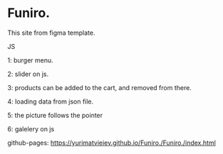 # Funiro.

This site from figma template.

JS

1: burger menu.

2: slider on js.

3: products can be added to the cart, and removed from there.

4: loading data from json file.

5: the picture follows the pointer

6: galelery on js

github-pages: https://yurimatvieiev.github.io/Funiro./Funiro./index.html
